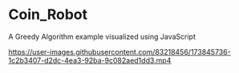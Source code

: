 # Coin_Robot
A Greedy Algorithm example visualized using JavaScript


https://user-images.githubusercontent.com/83218456/173845736-1c2b3407-d2dc-4ea3-92ba-9c082aed1dd3.mp4

